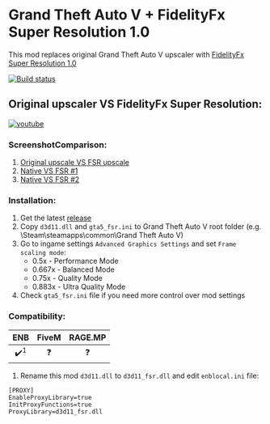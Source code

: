 # Grand Theft Auto V + FidelityFx Super Resolution 1.0
This mod replaces original Grand Theft Auto V upscaler with [FidelityFx Super Resolution 1.0](https://www.amd.com/en/technologies/radeon-software-fidelityfx-super-resolution)

[![Build status](https://ci.appveyor.com/api/projects/status/dlc9l4bitc5knyf5?svg=true)](https://ci.appveyor.com/project/NarutoUA/gta5-fsr)

## Original upscaler VS FidelityFx Super Resolution:
[![youtube](http://img.youtube.com/vi/yN3tfoUUyos/0.jpg)](http://www.youtube.com/watch?v=yN3tfoUUyos "Original upscaler vs FidelifyFx Super Resolution")

### ScreenshotComparison:
1. [Original upscale VS FSR upscale](https://screenshotcomparison.com/comparison/15394)
2. [Native VS FSR #1](https://screenshotcomparison.com/comparison/15427)
3. [Native VS FSR #2](https://screenshotcomparison.com/comparison/15428)

### Installation:
1. Get the latest [release](https://github.com/NarutoUA/gta5_fsr/releases)
2. Copy `d3d11.dll` and `gta5_fsr.ini` to Grand Theft Auto V root folder (e.g. \Steam\steamapps\common\Grand Theft Auto V)
3. Go to ingame settings `Advanced Graphics Settings` and set `Frame scaling mode`:
   + 0.5x - Performance Mode
   + 0.667x - Balanced Mode
   + 0.75x - Quality Mode
   + 0.883x - Ultra Quality Mode
4. Check `gta5_fsr.ini` file if you need more control over mod settings

### Compatibility:
| ENB | FiveM | RAGE.MP |
| :---: | :-----: | :-------: |
| ✔️<sup>1</sup>  | ❓  | ❓  |

1. Rename this mod `d3d11.dll` to `d3d11_fsr.dll` and edit `enblocal.ini` file:  

```
[PROXY]
EnableProxyLibrary=true
InitProxyFunctions=true
ProxyLibrary=d3d11_fsr.dll
```
